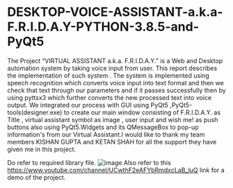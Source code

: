 # DESKTOP-VOICE-ASSISTANT-a.k.a-F.R.I.D.A.Y-PYTHON-3.8.5-and-PyQt5
The Project “VIRTUAL ASSISTANT a.k.a. F.R.I.D.A.Y.” is a Web and Desktop automation system by taking voice input from user. This report describes the implementation of such system . The system is implemented using speech recognition which converts voice input into text format and then we check that text through our parameters and if it passes successfully then by using pyttsx3 which further converts the new processed text into voice output.  We integrated our process with GUI using PyQt5 ,PyQt5-tools(designer.exe) to create  our main window consisting of  F.R.I.D.A.Y. as Title , virtual assistant symbol as image , user input and wish me! as push buttons also using PyQt5.Widgets and its QMessageBox  to pop-up information's from our Virtual Assistant.I would like to thank my team members KISHAN GUPTA and KETAN SHAH for all the support they have given me in this project.  


Do refer to required library file.
![image](https://user-images.githubusercontent.com/72186915/113398898-f47e8880-93bc-11eb-95dd-6457e9f53c0b.png)
Also refer to this https://www.youtube.com/channel/UCwthF2eAFYbRmdxcLaB_luQ link for a demo of the project.
